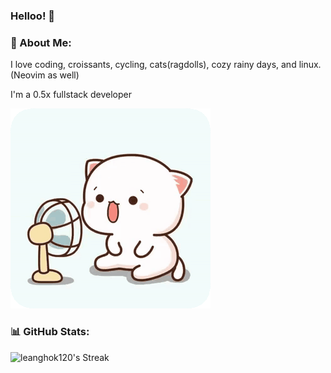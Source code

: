 ### Helloo! 👋

### 💫 About Me:

I love coding, croissants, cycling, cats(ragdolls), cozy rainy days, and linux. (Neovim as well)

I'm a 0.5x fullstack developer

![peach cat infront of fan](./peach.gif)

### 📊 GitHub Stats:

![leanghok120's Streak](https://github-readme-streak-stats.herokuapp.com/?user=leanghok120&theme=dark&hide_border=false)
